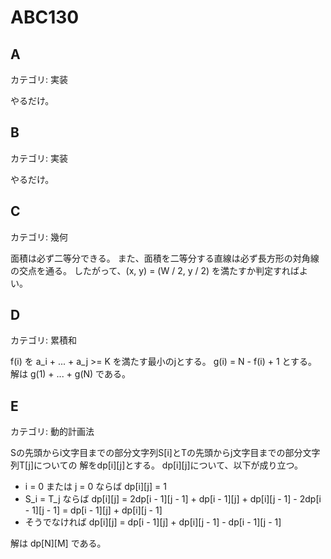 # ABC130

## A
カテゴリ: 実装

やるだけ。

## B
カテゴリ: 実装

やるだけ。

## C
カテゴリ: 幾何

面積は必ず二等分できる。
また、面積を二等分する直線は必ず長方形の対角線の交点を通る。
したがって、(x, y) = (W / 2, y / 2) を満たすか判定すればよい。

## D
カテゴリ: 累積和

f(i) を a_i + ... + a_j >= K を満たす最小のjとする。
g(i) = N - f(i) + 1 とする。
解は g(1) + ... + g(N) である。

## E
カテゴリ: 動的計画法

Sの先頭からi文字目までの部分文字列S[i]とTの先頭からj文字目までの部分文字列T[j]についての
解をdp[i][j]とする。
dp[i][j]について、以下が成り立つ。

* i = 0 または j = 0 ならば dp[i][j] = 1
* S_i = T_j ならば dp[i][j] = 2dp[i - 1][j - 1] + dp[i - 1][j] + dp[i][j - 1] - 2dp[i - 1][j - 1] = dp[i - 1][j] + dp[i][j - 1]
* そうでなければ dp[i][j] = dp[i - 1][j] + dp[i][j - 1] - dp[i - 1][j - 1]

解は dp[N][M] である。
